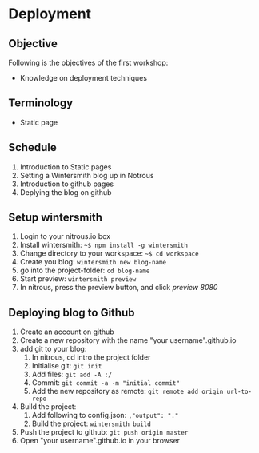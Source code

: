 Deployment
==========

Objective
---------
Following is the objectives of the first workshop:
* Knowledge on deployment techniques

Terminology
-----------
* Static page

Schedule
--------
1. Introduction to Static pages
2. Setting a Wintersmith blog up in Notrous
3. Introduction to github pages
4. Deplying the blog on github


Setup wintersmith
-----------------

1. Login to your nitrous.io box
2. Install wintersmith: `~$ npm install -g wintersmith`
3. Change directory to your workspace: `~$ cd workspace`
4. Create you blog: `wintersmith new blog-name`
5. go into the project-folder: `cd blog-name`
6. Start preview: `wintersmith preview`
7. In nitrous, press the preview button, and click _preview 8080_


Deploying blog to Github
------------------------

1. Create an account on github
2. Create a new repository with the name "your username".github.io
3. add git to your blog:
   1. In nitrous, cd intro the project folder
   2. Initialise git: `git init`
   3. Add files: `git add -A :/`
   4. Commit: `git commit -a -m "initial commit"`
   5. Add the new repository as remote: `git remote add origin url-to-repo`
4. Build the project:
   1. Add following to config.json: `,"output": "."`
   2. Build the project: `wintersmith build`
5. Push the project to github: `git push origin master`
6. Open "your username".github.io in your browser

